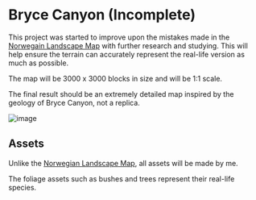 # Bryce Canyon (Incomplete)

This project was started to improve upon the mistakes made in the [Norwegain Landscape Map](/about/hobbies/games/minecraft/builds/norwegian-landscape/index.md) with further research and studying. This will help ensure the terrain can accurately represent the real-life version as much as possible.

The map will be 3000 x 3000 blocks in size and will be 1:1 scale.

The final result should be an extremely detailed map inspired by the geology of Bryce Canyon, not a replica.

![image](/img/about-willatronix/hobbies/games/minecraft/builds/bryce-canyon/index/forest.png)

## Assets

Unlike the [Norwegian Landscape Map](/about/hobbies/games/minecraft/builds/norwegian-landscape/), all assets will be made by me.

The foliage assets such as bushes and trees represent their real-life species.
